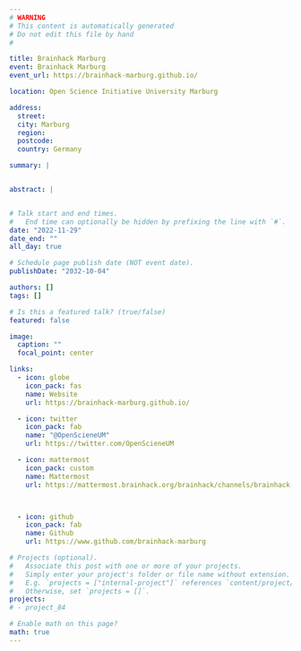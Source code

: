 ```yaml
---
# WARNING
# This content is automatically generated
# Do not edit this file by hand
#

title: Brainhack Marburg
event: Brainhack Marburg
event_url: https://brainhack-marburg.github.io/

location: Open Science Initiative University Marburg

address:
  street:
  city: Marburg
  region:
  postcode:
  country: Germany

summary: |


abstract: |


# Talk start and end times.
#   End time can optionally be hidden by prefixing the line with `#`.
date: "2022-11-29"
date_end: ""
all_day: true

# Schedule page publish date (NOT event date).
publishDate: "2032-10-04"

authors: []
tags: []

# Is this a featured talk? (true/false)
featured: false

image:
  caption: ""
  focal_point: center

links:
  - icon: globe
    icon_pack: fas
    name: Website
    url: https://brainhack-marburg.github.io/

  - icon: twitter
    icon_pack: fab
    name: "@OpenScieneUM"
    url: https://twitter.com/OpenScieneUM

  - icon: mattermost
    icon_pack: custom
    name: Mattermost
    url: https://mattermost.brainhack.org/brainhack/channels/brainhack-marburg



  - icon: github
    icon_pack: fab
    name: Github
    url: https://www.github.com/brainhack-marburg

# Projects (optional).
#   Associate this post with one or more of your projects.
#   Simply enter your project's folder or file name without extension.
#   E.g. `projects = ["internal-project"]` references `content/project/deep-learning/index.md`.
#   Otherwise, set `projects = []`.
projects:
# - project_84

# Enable math on this page?
math: true
---
```

